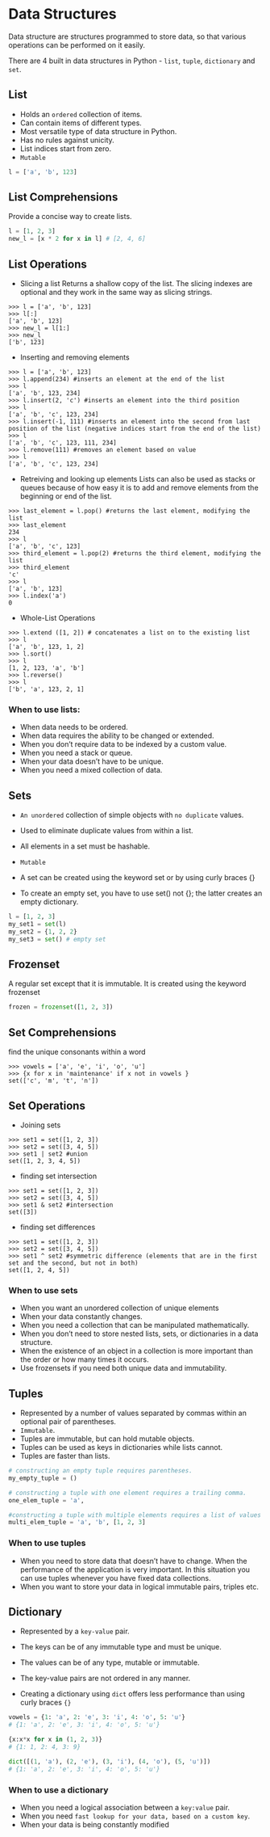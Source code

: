 # Data Structures
Data structure are structures programmed to store data, so that various operations can be performed on it easily.

There are 4 built in data structures in Python - `list`, `tuple`, `dictionary` and `set`.

## List

* Holds an `ordered` collection of items.
* Can contain items of different types.
* Most versatile type of data structure in Python.
* Has no rules against unicity.
* List indices start from zero.
* `Mutable`

```python
l = ['a', 'b', 123]
```
## List Comprehensions

Provide a concise way to create lists.
```python
l = [1, 2, 3]
new_l = [x * 2 for x in l] # [2, 4, 6]
```
## List Operations
- Slicing a list
Returns a shallow copy of the list. The slicing indexes are optional and they work in the same way as slicing strings.
```
>>> l = ['a', 'b', 123]
>>> l[:]
['a', 'b', 123]
>>> new_l = l[1:]
>>> new_l
['b', 123]
```
- Inserting and removing elements
```
>>> l = ['a', 'b', 123]
>>> l.append(234) #inserts an element at the end of the list
>>> l
['a', 'b', 123, 234]
>>> l.insert(2, 'c') #inserts an element into the third position
>>> l
['a', 'b', 'c', 123, 234]
>>> l.insert(-1, 111) #inserts an element into the second from last position of the list (negative indices start from the end of the list)
>>> l
['a', 'b', 'c', 123, 111, 234]
>>> l.remove(111) #removes an element based on value
>>> l
['a', 'b', 'c', 123, 234]
```
- Retreiving and looking up elements
Lists can also be used as stacks or queues because of how easy it is to add and remove elements from the beginning or end of the list.
```
>>> last_element = l.pop() #returns the last element, modifying the list
>>> last_element
234
>>> l
['a', 'b', 'c', 123]
>>> third_element = l.pop(2) #returns the third element, modifying the list
>>> third_element
'c'
>>> l
['a', 'b', 123]
>>> l.index('a') 
0
```
- Whole-List Operations
```
>>> l.extend ([1, 2]) # concatenates a list on to the existing list
>>> l
['a', 'b', 123, 1, 2]
>>> l.sort()
>>> l
[1, 2, 123, 'a', 'b']
>>> l.reverse()
>>> l
['b', 'a', 123, 2, 1]
```
### When to use lists:

* When data needs to be ordered.
* When data requires the ability to be changed or extended.
* When you don’t require data to be indexed by a custom value.
* When you need a stack or queue.
* When your data doesn’t have to be unique.
* When you need a mixed collection of data.

## Sets
* `An unordered` collection of simple objects with `no duplicate` values.
* Used to eliminate duplicate values from within a list.
* All elements in a set must be hashable.
* `Mutable`

* A set can be created using the keyword set or by using curly braces {}
* To create an empty set, you have to use set() not {}; the latter creates an empty dictionary.

```python
l = [1, 2, 3]
my_set1 = set(l)
my_set2 = {1, 2, 2}
my_set3 = set() # empty set
```


## Frozenset

A regular set except that it is immutable. It is created using the keyword frozenset
```python
frozen = frozenset([1, 2, 3])
```

## Set Comprehensions
find the unique consonants within a word
```
>>> vowels = ['a', 'e', 'i', 'o', 'u']
>>> {x for x in 'maintenance' if x not in vowels }
set(['c', 'm', 't', 'n'])
```

## Set Operations
- Joining sets
```
>>> set1 = set([1, 2, 3])
>>> set2 = set([3, 4, 5])
>>> set1 | set2 #union
set([1, 2, 3, 4, 5])
```
- finding set intersection
```
>>> set1 = set([1, 2, 3])
>>> set2 = set([3, 4, 5])
>>> set1 & set2 #intersection
set([3])
```
- finding set differences
```
>>> set1 = set([1, 2, 3])
>>> set2 = set([3, 4, 5])
>>> set1 ^ set2 #symmetric difference (elements that are in the first set and the second, but not in both)
set([1, 2, 4, 5])
```
### When to use sets

* When you want an unordered collection of unique elements
* When your data constantly changes.
* When you need a collection that can be manipulated mathematically.
* When you don’t need to store nested lists, sets, or dictionaries in a data structure.
* When the existence of an object in a collection is more important than the order or how many times it occurs.
* Use frozensets if you need both unique data and immutability.

## Tuples

* Represented by a number of values separated by commas within an optional pair of parentheses.
* `Immutable`.
* Tuples are immutable, but can hold mutable objects.
* Tuples can be used as keys in dictionaries while lists cannot.
* Tuples are faster than lists.

```python
# constructing an empty tuple requires parentheses.
my_empty_tuple = ()

# constructing a tuple with one element requires a trailing comma.
one_elem_tuple = 'a',

#constructing a tuple with multiple elements requires a list of values separated by commas
multi_elem_tuple = 'a', 'b', [1, 2, 3]
```

### When to use tuples

* When you need to store data that doesn’t have to change.
When the performance of the application is very important. In this situation you can use tuples whenever you have fixed data collections.
* When you want to store your data in logical immutable pairs, triples etc.

## Dictionary

* Represented by a `key-value` pair.
* The keys can be of any immutable type and must be unique.
* The values can be of any type, mutable or immutable.
* The key-value pairs are not ordered in any manner.

* Creating a dictionary using `dict` offers less performance than using curly braces `{}`
```python
vowels = {1: 'a', 2: 'e', 3: 'i', 4: 'o', 5: 'u'}
# {1: 'a', 2: 'e', 3: 'i', 4: 'o', 5: 'u'}

{x:x*x for x in (1, 2, 3)}
# {1: 1, 2: 4, 3: 9}

dict([(1, 'a'), (2, 'e'), (3, 'i'), (4, 'o'), (5, 'u')])
# {1: 'a', 2: 'e', 3: 'i', 4: 'o', 5: 'u'}
```
### When to use a dictionary

* When you need a logical association between a `key:value` pair.
* When you need `fast lookup for your data, based on a custom key`.
* When your data is being constantly modified
